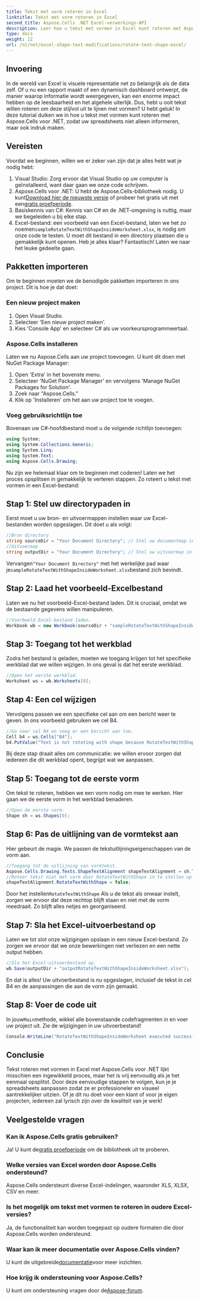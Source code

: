 ```yaml
---
title: Tekst met vorm roteren in Excel
linktitle: Tekst met vorm roteren in Excel
second_title: Aspose.Cells .NET Excel-verwerkings-API
description: Leer hoe u tekst met vormen in Excel kunt roteren met Aspose.Cells voor .NET. Volg deze stapsgewijze handleiding voor een perfecte Excel-presentatie.
type: docs
weight: 12
url: /nl/net/excel-shape-text-modifications/rotate-text-shape-excel/
---
```

## Invoering
In de wereld van Excel is visuele representatie net zo belangrijk als de data zelf. Of u nu een rapport maakt of een dynamisch dashboard ontwerpt, de manier waarop informatie wordt weergegeven, kan een enorme impact hebben op de leesbaarheid en het algehele uiterlijk. Dus, hebt u ooit tekst willen roteren om deze stijlvol uit te lijnen met vormen? U hebt geluk! In deze tutorial duiken we in hoe u tekst met vormen kunt roteren met Aspose.Cells voor .NET, zodat uw spreadsheets niet alleen informeren, maar ook indruk maken.
## Vereisten
Voordat we beginnen, willen we er zeker van zijn dat je alles hebt wat je nodig hebt:
1. Visual Studio: Zorg ervoor dat Visual Studio op uw computer is geïnstalleerd, want daar gaan we onze code schrijven.
2.  Aspose.Cells voor .NET: U hebt de Aspose.Cells-bibliotheek nodig. U kunt[Download hier de nieuwste versie](https://releases.aspose.com/cells/net/) of probeer het gratis uit met een[gratis proefperiode](https://releases.aspose.com/).
3. Basiskennis van C#: Kennis van C# en de .NET-omgeving is nuttig, maar we begeleiden u bij elke stap.
4.  Excel-bestand: een voorbeeld van een Excel-bestand, laten we het zo noemen`sampleRotateTextWithShapeInsideWorksheet.xlsx`, is nodig om onze code te testen. U moet dit bestand in een directory plaatsen die u gemakkelijk kunt openen.
Heb je alles klaar? Fantastisch! Laten we naar het leuke gedeelte gaan.
## Pakketten importeren
Om te beginnen moeten we de benodigde pakketten importeren in ons project. Dit is hoe je dat doet:
### Een nieuw project maken
1. Open Visual Studio.
2. Selecteer 'Een nieuw project maken'.
3. Kies 'Console App' en selecteer C# als uw voorkeursprogrammeertaal.
### Aspose.Cells installeren
Laten we nu Aspose.Cells aan uw project toevoegen. U kunt dit doen met NuGet Package Manager:
1. Open 'Extra' in het bovenste menu.
2. Selecteer 'NuGet Package Manager' en vervolgens 'Manage NuGet Packages for Solution'.
3. Zoek naar "Aspose.Cells."
4. Klik op 'Installeren' om het aan uw project toe te voegen.
### Voeg gebruiksrichtlijn toe
Bovenaan uw C#-hoofdbestand moet u de volgende richtlijn toevoegen:
```csharp
using System;
using System.Collections.Generic;
using System.Linq;
using System.Text;
using Aspose.Cells.Drawing;
```
Nu zijn we helemaal klaar om te beginnen met coderen!
Laten we het proces opsplitsen in gemakkelijk te verteren stappen. Zo roteert u tekst met vormen in een Excel-bestand:
## Stap 1: Stel uw directorypaden in
Eerst moet u uw bron- en uitvoermappen instellen waar uw Excel-bestanden worden opgeslagen. Dit doet u als volgt:
```csharp
//Bron directory
string sourceDir = "Your Document Directory"; // Stel uw documentmap in
//Uitvoermap
string outputDir = "Your Document Directory"; // Stel uw uitvoermap in
```
 Vervangen`"Your Document Directory"` met het werkelijke pad waar je`sampleRotateTextWithShapeInsideWorksheet.xlsx`bestand zich bevindt.
## Stap 2: Laad het voorbeeld-Excelbestand
Laten we nu het voorbeeld-Excel-bestand laden. Dit is cruciaal, omdat we de bestaande gegevens willen manipuleren.
```csharp
//Voorbeeld Excel-bestand laden.
Workbook wb = new Workbook(sourceDir + "sampleRotateTextWithShapeInsideWorksheet.xlsx");
```
## Stap 3: Toegang tot het werkblad
Zodra het bestand is geladen, moeten we toegang krijgen tot het specifieke werkblad dat we willen wijzigen. In ons geval is dat het eerste werkblad.
```csharp
//Open het eerste werkblad.
Worksheet ws = wb.Worksheets[0];
```
## Stap 4: Een cel wijzigen
Vervolgens passen we een specifieke cel aan om een bericht weer te geven. In ons voorbeeld gebruiken we cel B4.
```csharp
//Ga naar cel B4 en voeg er een bericht aan toe.
Cell b4 = ws.Cells["B4"];
b4.PutValue("Text is not rotating with shape because RotateTextWithShape is false.");
```
Bij deze stap draait alles om communicatie: we willen ervoor zorgen dat iedereen die dit werkblad opent, begrijpt wat we aanpassen.
## Stap 5: Toegang tot de eerste vorm
Om tekst te roteren, hebben we een vorm nodig om mee te werken. Hier gaan we de eerste vorm in het werkblad benaderen.
```csharp
//Open de eerste vorm.
Shape sh = ws.Shapes[0];
```
## Stap 6: Pas de uitlijning van de vormtekst aan
Hier gebeurt de magie. We passen de tekstuitlijningseigenschappen van de vorm aan.
```csharp
//Toegang tot de uitlijning van vormtekst.
Aspose.Cells.Drawing.Texts.ShapeTextAlignment shapeTextAlignment = sh.TextBody.TextAlignment;
//Roteer tekst niet met vorm door RotateTextWithShape in te stellen op false.
shapeTextAlignment.RotateTextWithShape = false;
```
 Door het instellen`RotateTextWithShape` Als u de tekst als onwaar instelt, zorgen we ervoor dat deze rechtop blijft staan en niet met de vorm meedraait. Zo blijft alles netjes en georganiseerd.
## Stap 7: Sla het Excel-uitvoerbestand op
Laten we tot slot onze wijzigingen opslaan in een nieuw Excel-bestand. Zo zorgen we ervoor dat we onze bewerkingen niet verliezen en een nette output hebben.
```csharp
//Sla het Excel-uitvoerbestand op.
wb.Save(outputDir + "outputRotateTextWithShapeInsideWorksheet.xlsx");
```
En dat is alles! Uw uitvoerbestand is nu opgeslagen, inclusief de tekst in cel B4 en de aanpassingen die aan de vorm zijn gemaakt.
## Stap 8: Voer de code uit
 In jouw`Main`methode, wikkel alle bovenstaande codefragmenten in en voer uw project uit. Zie de wijzigingen in uw uitvoerbestand!
```csharp
Console.WriteLine("RotateTextWithShapeInsideWorksheet executed successfully.");
```
## Conclusie
Tekst roteren met vormen in Excel met Aspose.Cells voor .NET lijkt misschien een ingewikkeld proces, maar het is vrij eenvoudig als je het eenmaal opsplitst. Door deze eenvoudige stappen te volgen, kun je je spreadsheets aanpassen zodat ze er professioneler en visueel aantrekkelijker uitzien. Of je dit nu doet voor een klant of voor je eigen projecten, iedereen zal lyrisch zijn over de kwaliteit van je werk!
## Veelgestelde vragen
### Kan ik Aspose.Cells gratis gebruiken?
 Ja! U kunt de[gratis proefperiode](https://releases.aspose.com/) om de bibliotheek uit te proberen.
### Welke versies van Excel worden door Aspose.Cells ondersteund?
Aspose.Cells ondersteunt diverse Excel-indelingen, waaronder XLS, XLSX, CSV en meer.
### Is het mogelijk om tekst met vormen te roteren in oudere Excel-versies?
Ja, de functionaliteit kan worden toegepast op oudere formaten die door Aspose.Cells worden ondersteund.
### Waar kan ik meer documentatie over Aspose.Cells vinden?
 U kunt de uitgebreide[documentatie](https://reference.aspose.com/cells/net/)voor meer inzichten.
### Hoe krijg ik ondersteuning voor Aspose.Cells?
 U kunt om ondersteuning vragen door de[Aspose-forum](https://forum.aspose.com/c/cells/9).